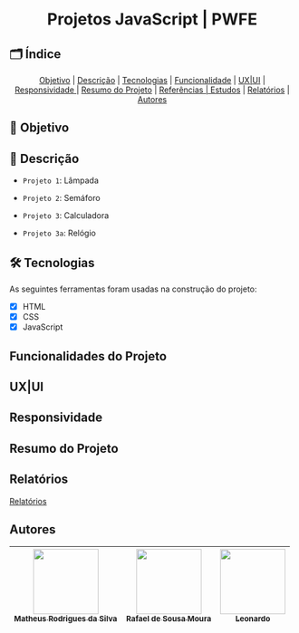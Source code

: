 <h1 align="center"> Projetos JavaScript | PWFE </h1>


<h2 id=indice> 🗂️ Índice </h2>
<p align="center">
 <a href="#objetivo">Objetivo</a> |
 <a href="#descricao">Descrição</a> |
 <a href="#tecnologias">Tecnologias</a> |
 <a href="#funcionalidades">Funcionalidade</a> |
 <a href="#layout">UX|UI</a> |
 <a href="#responsividade">Responsividade </a> |
 <a href="#resumo">Resumo do Projeto</a> |
 <a href="#referencia">Referências | Estudos</a> |
 <a href="#relatorios">Relatórios</a> |
 <a href="#autor">Autores</a>
</p>

<h2 id="#objetivo"> 🎯 Objetivo </h2>

<h2 id="#descricao"> 📃 Descrição </h2>

- `Projeto 1`: Lâmpada
  
- `Projeto 2`: Semáforo
  
- `Projeto 3`: Calculadora
  
- `Projeto 3a`: Relógio

<h2 id="#tecnologias"> 🛠️ Tecnologias </h2>
As seguintes ferramentas foram usadas na construção do projeto:

- [x]  HTML
- [x]  CSS
- [x]  JavaScript

<h2 id="#funcionalidades"> Funcionalidades do Projeto </h2>


<h2 id="#layout"> UX|UI </h2>

<h2 id="#responsividade"> Responsividade </h2>

<h2 id="#resumo"> Resumo do Projeto </h2>

<h2 id="#relatorios"> Relatórios </h2>

<a href="RELATÓRIO.md">Relatórios</a>

<h2 id="#autor"> Autores </h2>

| [<img loading="lazy" src="https://avatars.githubusercontent.com/u/82974688?v=4" width=115><br><sub>Matheus Rodrigues da Silva</sub>](https://github.com/TheuZCoder) |  [<img loading="lazy" src="https://avatars.githubusercontent.com/u/123770371?v=4" width=115><br><sub>Rafael de Sousa Moura</sub>](https://github.com/rafaelmoura23) |  [<img loading="lazy" src="https://avatars.githubusercontent.com/u/123977521?v=4" width=115><br><sub>Leonardo</sub>](https://github.com/vitalinoleo) |
| :---: | :---: | :---: |



